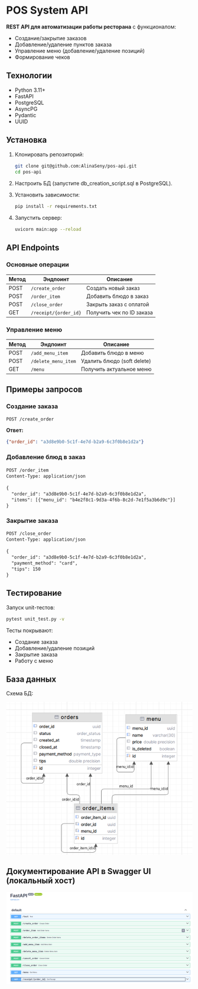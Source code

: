 # POS System API

**REST API для автоматизации работы ресторана** с функционалом:
- Создание/закрытие заказов
- Добавление/удаление пунктов заказа
- Управление меню (добавление/удаление позиций)
- Формирование чеков

## Технологии
- Python 3.11+
- FastAPI
- PostgreSQL
- AsyncPG
- Pydantic
- UUID

## Установка
1. Клонировать репозиторий:
   ```sh
   git clone git@github.com:AlinaSeny/pos-api.git
   cd pos-api
   
2. Настроить БД (запустите db_creation_script.sql в PostgreSQL).

3. Установить зависимости:
    ```sh
    pip install -r requirements.txt
   
4. Запустить сервер:
    ```sh
    uvicorn main:app --reload


## API Endpoints

### Основные операции
| Метод | Эндпоинт              | Описание                          |
|-------|-----------------------|-----------------------------------|
| POST  | `/create_order`       | Создать новый заказ               |
| POST  | `/order_item`        | Добавить блюдо в заказ            |
| POST  | `/close_order`       | Закрыть заказ с оплатой           |
| GET   | `/receipt/{order_id}`| Получить чек по ID заказа         |

### Управление меню
| Метод | Эндпоинт          | Описание                     |
|-------|-------------------|------------------------------|
| POST  | `/add_menu_item`  | Добавить блюдо в меню         |
| POST  | `/delete_menu_item` | Удалить блюдо (soft delete)  |
| GET   | `/menu`           | Получить актуальное меню     |

## Примеры запросов

### Создание заказа
```http
POST /create_order
```
**Ответ:**
```json
{"order_id": "a3d8e9b0-5c1f-4e7d-b2a9-6c3f0b8e1d2a"}
```

### Добавление блюд в заказ
```http
POST /order_item
Content-Type: application/json

{
  "order_id": "a3d8e9b0-5c1f-4e7d-b2a9-6c3f0b8e1d2a",
  "items": [{"menu_id": "b4e2f8c1-9d3a-4f6b-8c2d-7e1f5a3b6d9c"}]
}
```

### Закрытие заказа
```http
POST /close_order
Content-Type: application/json

{
  "order_id": "a3d8e9b0-5c1f-4e7d-b2a9-6c3f0b8e1d2a",
  "payment_method": "card",
  "tips": 150
}
```

## Тестирование
Запуск unit-тестов:
```sh
pytest unit_test.py -v
```
Тесты покрывают:
- Создание заказа
- Добавление/удаление позиций
- Закрытие заказа
- Работу с меню

## База данных
Схема БД:

![db_diagram.png](pics_readme/db_diagram.png)

## Документирование API в Swagger UI (локальный хост)

![img.png](pics_readme/img.png)